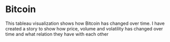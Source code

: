 # Bitcoin
This tableau visualization shows how Bitcoin has changed over time.
I have created a story to show how price, volume and volatility has changed over time and what relation they have with each other
